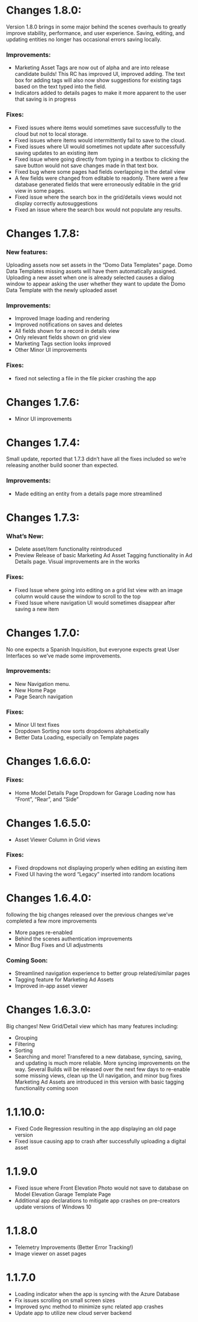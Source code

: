 # Changes 1.8.0:

Version 1.8.0 brings in some major behind the scenes overhauls to greatly improve stability, performance, and user experience. Saving, editing, and updating entities no longer has occasional errors saving locally.

### Improvements:
- Marketing Asset Tags are now out of alpha and are into release candidate builds! This RC has improved UI, improved adding. The text box for adding tags will also now show suggestions for existing tags based on the text typed into the field.
- Indicators added to details pages to make it more apparent to the user that saving is in progress

### Fixes:
- Fixed issues where items would sometimes save successfully to the cloud but not to local storage.
- Fixed issues where items would intermittently fail to save to the cloud.
- Fixed issues where UI would sometimes not update after successfully saving updates to an existing item
- Fixed issue where  going directly from typing in a textbox to clicking the save button would not save changes made in that text box.
- Fixed bug where some pages had fields overlapping in the detail view
- A few fields were changed from editable to readonly. There were a few database generated fields that were erroneously editable in the grid view in some pages.
- Fixed issue where the search box in the grid/details views would not display correctly autosuggestions
- Fixed an issue where the search box would not populate any results.


# Changes 1.7.8:
### New features:
Uploading assets now set assets in the “Domo Data Templates” page. Domo Data Templates missing assets will have them automatically assigned. Uploading a new asset when one is already selected causes a dialog window to appear asking the user whether they want to update the Domo Data Template with the newly uploaded asset
### Improvements:
- Improved Image loading and rendering
- Improved notifications on saves and deletes
- All fields shown for a record in details view
- Only relevant fields shown on grid view
- Marketing Tags section looks improved
- Other Minor UI improvements
### Fixes:
- fixed not selecting a file in the file picker crashing the app

# Changes 1.7.6:
- Minor UI improvements

# Changes 1.7.4:
Small update, reported that 1.7.3 didn’t have all the fixes included so we’re releasing another build sooner than expected.
### Improvements:
- Made editing an entity from a details page more streamlined

# Changes 1.7.3:
### What’s New:
- Delete asset/item functionality reintroduced
- Preview Release of basic Marketing Ad Asset Tagging functionality in Ad Details page. Visual improvements are in the works
### Fixes:
- Fixed Issue where going into editing on a grid list view with an image column would cause the window to scroll to the top
- Fixed Issue where navigation UI would sometimes disappear after saving a new item

# Changes 1.7.0:
No one expects a Spanish Inquisition,
but everyone expects great User Interfaces so we’ve made some improvements.
### Improvements:
- New Navigation menu.
- New Home Page
- Page Search navigation
### Fixes:
- Minor UI text fixes
- Dropdown Sorting now sorts dropdowns alphabetically
- Better Data Loading, especially on Template pages

# Changes 1.6.6.0:
### Fixes:
- Home Model Details Page Dropdown for Garage Loading now has “Front”, “Rear”, and “Side”

# Changes 1.6.5.0:
- Asset Viewer Column in Grid views
### Fixes:
- Fixed dropdowns not displaying properly when editing an existing item
- Fixed UI having the word “Legacy” inserted into random locations

# Changes 1.6.4.0:
following the big changes released over the previous changes we’ve completed a few more improvements
- More pages re-enabled
- Behind the scenes authentication improvements
- Minor Bug Fixes and UI adjustments
### Coming Soon:
- Streamlined navigation experience to better group related/similar pages
- Tagging feature for Marketing Ad Assets
- Improved in-app asset viewer

# Changes 1.6.3.0:
Big changes!
New Grid/Detail view which has many features including:
- Grouping
- Filtering
- Sorting
- Searching
and more!
Transfered to a new database, syncing, saving, and updating is much more reliable.
More syncing improvements on the way.
Several Builds will be released over the next few days to re-enable some missing views, clean up the UI navigation, and minor bug fixes
Marketing Ad Assets are introduced in this version with basic tagging functionality coming soon

# 1.1.10.0:
- Fixed Code Regression resulting in the app displaying an old page version
- Fixed issue causing app to crash after successfully uploading a digital asset

# 1.1.9.0
- Fixed issue where Front Elevation Photo would not save to database on Model Elevation Garage Template Page
- Additional app declarations to mitigate app crashes on pre-creators update versions of Windows 10

# 1.1.8.0
- Telemetry Improvements (Better Error Tracking!)
- Image viewer on asset pages

# 1.1.7.0
- Loading indicator when the app is syncing with the Azure Database
- Fix issues scrolling on small screen sizes
- Improved sync method to minimize sync related app crashes
- Update app to utilize new cloud server backend